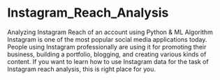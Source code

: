 # Instagram_Reach_Analysis
Analyzing Instagram Reach of an account using Python &amp; ML Algorithm
Instagram is one of the most popular social media applications today. 
People using Instagram professionally are using it for promoting their business, building a portfolio, blogging, and creating various kinds of content. 
If you want to learn how to use Instagram data for the task of Instagram reach analysis, this is right place for you. 
